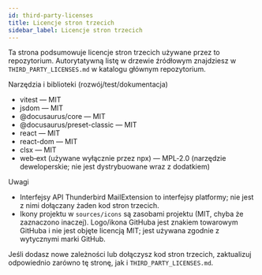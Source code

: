 ```yaml
---
id: third-party-licenses
title: Licencje stron trzecich
sidebar_label: Licencje stron trzecich
---
```


Ta strona podsumowuje licencje stron trzecich używane przez to repozytorium. Autorytatywną listę w drzewie źródłowym znajdziesz w `THIRD_PARTY_LICENSES.md` w katalogu głównym repozytorium.

Narzędzia i biblioteki (rozwój/test/dokumentacja)

- vitest — MIT
- jsdom — MIT
- @docusaurus/core — MIT
- @docusaurus/preset-classic — MIT
- react — MIT
- react-dom — MIT
- clsx — MIT
- web‑ext (używane wyłącznie przez npx) — MPL‑2.0 (narzędzie deweloperskie; nie jest dystrybuowane wraz z dodatkiem)

Uwagi

- Interfejsy API Thunderbird MailExtension to interfejsy platformy; nie jest z nimi dołączany żaden kod stron trzecich.
- Ikony projektu w `sources/icons` są zasobami projektu (MIT, chyba że zaznaczono inaczej). Logo/ikona GitHuba jest znakiem towarowym GitHuba i nie jest objęte licencją MIT; jest używana zgodnie z wytycznymi marki GitHub.

Jeśli dodasz nowe zależności lub dołączysz kod stron trzecich, zaktualizuj odpowiednio zarówno tę stronę, jak i `THIRD_PARTY_LICENSES.md`.
